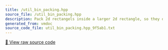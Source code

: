 ```yaml
---
title: /util_bin_packing.hpp
source_file: /util_bin_packing.hpp
description: Pack 2d rectangels inside a larger 2d rectangle, so they do not overlap.
generated_from: vmdoc
source_code_file: util_bin_packing.hpp_9f5ab1.txt
---
```


[📄 View raw source code](util_bin_packing.hpp_9f5ab1.txt)



